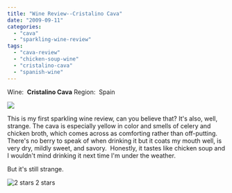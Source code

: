 ```yaml
---
title: "Wine Review--Cristalino Cava"
date: "2009-09-11"
categories:
  - "cava"
  - "sparkling-wine-review"
tags:
  - "cava-review"
  - "chicken-soup-wine"
  - "cristalino-cava"
  - "spanish-wine"
---
```


Wine:  **Cristalino Cava** Region:  Spain

![](http://www.rebeccagomezfarrell.com/gourmez/photos/cristalino.jpg)

This is my first sparkling wine review, can you believe that? It's also, well, strange. The cava is especially yellow in color and smells of celery and chicken broth, which comes across as comforting rather than off-putting.  There's no berry to speak of when drinking it but it coats my mouth well, is very dry, mildly sweet, and savory.  Honestly, it tastes like chicken soup and I wouldn't mind drinking it next time I'm under the weather.

But it's still strange.




<div class="caption">

![2 stars](http://www.rebeccagomezfarrell.com/wp-content/uploads/2009/02/rating_chicken11.gif "rating_chicken11") 2 stars</div>

